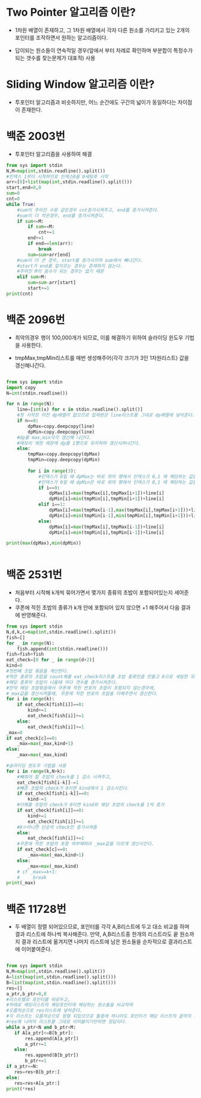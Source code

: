 # Two Pointer 알고리즘 이란?
-  1차원 배열이 존재하고, 그 1차원 배열에서 각자 다른 원소를 가리키고 있는 2개의 포인터를 조작하면서 원하는 알고리즘이다.

- 답이되는 원소들이 연속적일 경우(앞에서 부터 차례로 확인하며 부분합이 특정수가 되는 갯수를 찾는문제가 대표적) 사용

# Sliding Window 알고리즘 이란?
- 투포인터 알고리즘과 비슷하지만, 어느 순간에도 구간의 넓이가 동일하다는 차이점이 존재한다.


# 백준 2003번

- 투포인터 알고리즘을 사용하여 해결

``` python
from sys import stdin
N,M=map(int,stdin.readline().split())
#인덱스 1부터 시작하므로 인덱스0을 0세팅후 시작
arr=[0]+list(map(int,stdin.readline().split()))
start,end=0,0
sum=0
cnt=0
while True:
    #sum이 주어진 수랑 같은경우 cnt증가시켜주고, end를 증가시켜준다.
    #sum이 더 작은경우, end를 증가시켜준다.
    if sum<=M:
        if sum==M:
            cnt+=1
        end+=1
        if end==len(arr):
            break
        sum=sum+arr[end]
    #sum이 더 큰 경우, start를 증가시키며 sum에서 빼나간다.
    #start가 end를 앞지르는 경우는 존재하지 않는다.
    #주어진 M이 음수가 되는 경우는 없기 때문
    elif sum>M:
        sum=sum-arr[start]
        start+=1
print(cnt)
```

# 백준 2096번

- 최악의경우 행이 100,000개가 되므로, 이를 해결하기 위하여 슬라이딩 윈도우 기법을 사용한다.

- tmpMax,tmpMin리스트를 매번 생성해주어(각각 크기가 3인 1차원리스트) 값을 갱신해나간다.

``` python

from sys import stdin
import copy
N=int(stdin.readline())

for n in range(N):
    line=[int(x) for x in stdin.readline().split()]
    #첫 시작은 이전 dp배열이 없으므로 입력받은 line리스트를 그대로 dp배열에 넣어준다.
    if n==0:
        dpMax=copy.deepcopy(line)
        dpMin=copy.deepcopy(line)
    #dp를 max,min각각 갱신해 나간다.
    #메모리 제한 때문에 dp를 1행으로 유지하며 갱신시켜나간다.
    else:
        tmpMax=copy.deepcopy(dpMax)
        tmpMin=copy.deepcopy(dpMin)
    
        for i in range(3):
            #인덱스가 0일 때 dpMax는 바로 위의 행에서 인덱스가 0,1 에 해당하는 값들중 최대값+현재 행의 값으로 갱신시켜준다.
            #인덱스가 0일 때 dpMin은 바로 위의 행에서 인덱스가 0,1 에 해당하는 값들중 최소값+현재 행의 값으로 갱신시켜준다
            if i==0:
                dpMax[i]=max(tmpMax[i],tmpMax[i+1])+line[i]
                dpMin[i]=min(tmpMin[i],tmpMin[i+1])+line[i]
            elif i==1:
                dpMax[i]=max(tmpMax[i-1],max(tmpMax[i],tmpMax[i+1]))+line[i]
                dpMin[i]=min(tmpMin[i-1],min(tmpMin[i],tmpMin[i+1]))+line[i]
            else:
                dpMax[i]=max(tmpMax[i],tmpMax[i-1])+line[i]
                dpMin[i]=min(tmpMin[i],tmpMin[i-1])+line[i]

print(max(dpMax),min(dpMin))
            

```

# 백준 2531번

- 처음부터 시작해 k개씩 묶어가면서 몇가지 종류의 초밥이 포함되어있는지 세어준다.
- 쿠폰에 적힌 초밥의 종류가 k개 안에 포함되어 있지 않으면 +1 해주어서 다음 결과에 반영해준다.

``` python
from sys import stdin
N,d,k,c=map(int,stdin.readline().split())
fish=[]
for _ in range(N):
    fish.append(int(stdin.readline()))
fish=fish+fish
eat_check=[0 for _ in range(d+2)]
kind=0
#첫번째 초밥 묶음을 계산한다.
#먹은 종류의 초밥을 count해줄 eat_check리스트를 초밥 종류만큼 만들고 0으로 세팅한 뒤,
#해당 종류의 초밥이 나올때 마다 갯수를 증가시켜준다.
#만약 해당 초밥묶음에서 쿠폰에 적힌 번호의 초밥이 포함되지 않는경우에,
#_max값을 갱신시켜줄때, 쿠폰에 적힌 번호의 초밥을 더해주면서 갱신한다.
for i in range(k):
    if eat_check[fish[i]]==0:
        kind+=1
        eat_check[fish[i]]+=1
    else:
        eat_check[fish[i]]+=1
_max=0
if eat_check[c]==0:
    _max=max(_max,kind+1)
else:
    _max=max(_max,kind)

#슬라이딩 윈도우 기법을 사용
for i in range(k,N+k):
    #빼줘야 할 초밥의 check를 1 감소 시켜주고,
    eat_check[fish[i-k]]-=1
    #빼준 초밥의 check가 0이면 kind에서 1 감소시킨다.
    if eat_check[fish[i-k]]==0:
        kind-=1
    #더해줄 초밥의 check가 0이면 kind와 해당 초밥의 check를 1씩 증가
    if eat_check[fish[i]]==0:
        kind+=1
        eat_check[fish[i]]+=1
    #0ㅇ아니면 단순히 check만 증가시켜줌
    else:
        eat_check[fish[i]]+=1
    #쿠폰에 적힌 초밥의 포함 여부에따라 _max값을 다르게 갱신시킨다.
    if eat_check[c]==0:
        _max=max(_max,kind+1)
    else:
        _max=max(_max,kind)
    # if _max==k+1:
    #     break
print(_max)
```

# 백준 11728번
- 두 배열이 정렬 되어있으므로, 포인터를 각각 A,B리스트에 두고 대소 비교를 하며 결과 리스트에 하나씩 복사해준다. 만약, A,B리스트중 한개의 리스트라도 끝 원소까지 결과 리스트에 옮겨지면 나머지 리스트에 남은 원소들을 순차적으로 결과리스트에 이어붙여준다.

 ``` python

from sys import stdin
N,M=map(int,stdin.readline().split())
A=list(map(int,stdin.readline().split()))
B=list(map(int,stdin.readline().split()))
res=[]
a_ptr,b_ptr=0,0
#리스트별로 포인터를 따로두고, 
#차례로 해당리스트의 해당포인터에 해당하는 원소들을 비교하며
#오름차순으로 res리스트에 넣어준다.
#각 리스트는 오름차순으로 정렬 되있으므로 둘중에 하나라도 포인터가 해당 리스트의 끝까지 가게되면
#res에 나머지 리스트를 그대로 이어붙이기만하면 정답이다.
while a_ptr<N and b_ptr<M:
    if A[a_ptr]<=B[b_ptr]:
        res.append(A[a_ptr])
        a_ptr+=1
    else:
        res.append(B[b_ptr])
        b_ptr+=1
if a_ptr==N:
    res=res+B[b_ptr:]
else:
    res=res+A[a_ptr:]
print(*res)
 ```